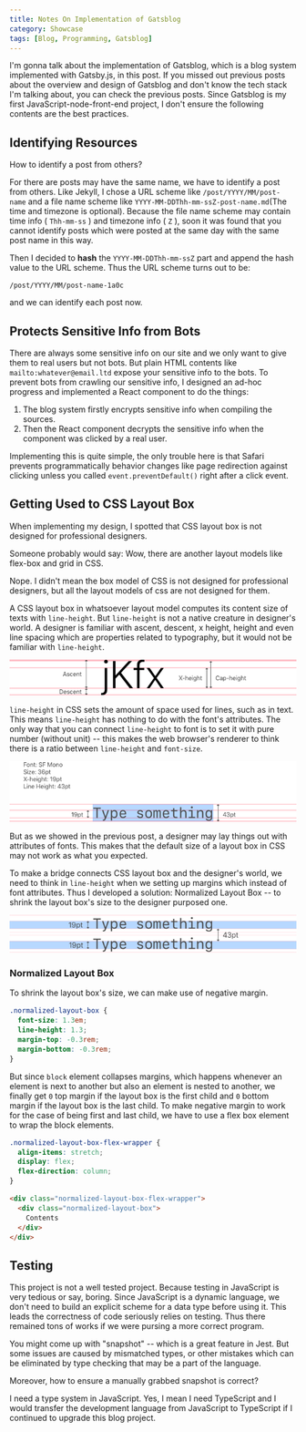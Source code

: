 ```yaml
---
title: Notes On Implementation of Gatsblog
category: Showcase
tags: [Blog, Programming, Gatsblog]
---
```


I'm gonna talk about the implementation of Gatsblog, which is a blog system
implemented with Gatsby.js, in this post. If you missed out previous posts about
the overview and design of Gatsblog and don't know the tech stack I'm talking
about, you can check the previous posts. Since Gatsblog is my first 
JavaScript-node-front-end project, I don't ensure the following contents are the
best practices.

## Identifying Resources

How to identify a post from others?

For there are posts may have the same name, we have to identify a post from
others. Like Jekyll, I chose a URL scheme like `/post/YYYY/MM/post-name` and
a file name scheme like `YYYY-MM-DDThh-mm-ssZ-post-name.md`(The time and
timezone is optional). Because the file name scheme may contain time
info ( `Thh-mm-ss` ) and timezone info ( `Z` ), soon it was found that you cannot
identify posts which were posted at the same day with the same post name in
this way.

Then I decided to **hash** the `YYYY-MM-DDThh-mm-ssZ` part and append the hash
value to the URL scheme. Thus the URL scheme turns out to be:

```
/post/YYYY/MM/post-name-1a0c
```

and we can identify each post now.

## Protects Sensitive Info from Bots

There are always some sensitive info on our site and we only want to give them
to real users but not bots. But plain HTML contents like
`mailto:whatever@email.ltd` expose your sensitive info to the bots. To prevent
bots from crawling our sensitive info, I designed an ad-hoc progress and
implemented a React component to do the things:

1. The blog system firstly encrypts sensitive info when compiling the sources.
2. Then the React component decrypts the sensitive info when the component was
clicked by a real user.

Implementing this is quite simple, the only trouble here is that Safari prevents
programmatically behavior changes like page redirection against clicking unless
you called `event.preventDefault()` right after a click event.

## Getting Used to CSS Layout Box

When implementing my design, I spotted that CSS layout box is not designed for
professional designers.

Someone probably would say: Wow, there are another layout models like flex-box
and grid in CSS.

Nope. I didn't mean the box model of CSS is not designed for professional
designers, but all the layout models of css are not designed for them.

A CSS layout box in whatsoever layout model computes its content size of texts
with `line-height`. But `line-height` is not a native creature in designer's
world. A designer is familiar with ascent, descent, x height, height and even
line spacing which are properties related to typography, but it would not be
familiar with `line-height`.

![Typography Explained](typography-explained.png "Typography Explained")

`line-height` in CSS sets the amount of space used for lines, such as in text.
This means `line-height` has nothing to do with the font's attributes. The only
way that you can connect `line-height` to font is to set it with pure
number (without unit) -- this makes the web browser's renderer to think there is
a ratio between `line-height` and `font-size`.

![Line Height Explained](./line-height-explained.png 'Line Height Explained')

But as we showed in the previous post, a designer may lay things out with
attributes of fonts. This makes that the default size of a layout box in CSS
may not work as what you expected.

To make a bridge connects CSS layout box and the designer's world, we need to
think in `line-height` when we setting up margins which instead of font
attributes. Thus I developed a solution: Normalized Layout Box -- to shrink the 
layout box's size to the designer purposed one.

![Normalized Layout Box](./normalized-layout-box.png 'Normalized Layout Box')

### Normalized Layout Box

To shrink the layout box's size, we can make use of negative margin.

```css
.normalized-layout-box {
  font-size: 1.3em;
  line-height: 1.3;
  margin-top: -0.3rem;
  margin-bottom: -0.3rem;
}
```

But since `block` element collapses margins, which happens whenever an
element is next to another but also an element is nested to another, we
finally get `0` top margin if the layout box is the first child and `0`
bottom margin if the layout box is the last child. To make negative margin
to work for the case of being first and last child, we have to use a flex
box element to wrap the block elements.

```css
.normalized-layout-box-flex-wrapper {
  align-items: stretch;
  display: flex;
  flex-direction: column;
}
```

```html
<div class="normalized-layout-box-flex-wrapper">
  <div class="normalized-layout-box">
    Contents
  </div>
</div>
```

## Testing

This project is not a well tested project. Because testing in JavaScript is 
very tedious or say, boring. Since JavaScript is a dynamic language, we
don't need to build an explicit scheme for a data type before using it. This
leads the correctness of code seriously relies on testing. Thus there
remained tons of works if we were pursing a more correct program.

You might come up with "snapshot" -- which is a great feature in Jest. But
some issues are caused by mismatched types, or other mistakes which can be
eliminated by type checking that may be a part of the language.

Moreover, how to ensure a manually grabbed snapshot is correct?

I need a type system in JavaScript. Yes, I mean I need TypeScript and I
would transfer the development language from JavaScript to TypeScript if I
continued to upgrade this blog project.
